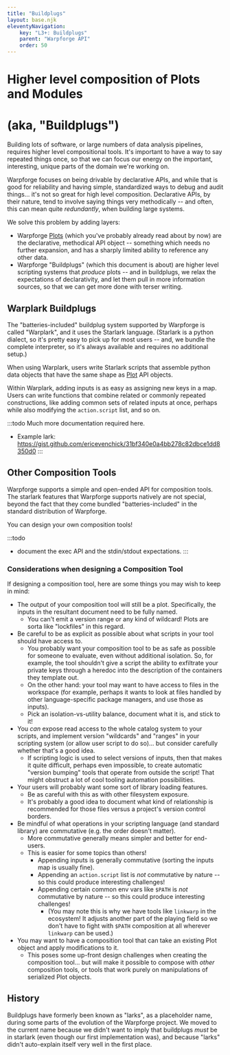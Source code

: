 ```yaml
---
title: "Buildplugs"
layout: base.njk
eleventyNavigation:
    key: "L3+: Buildplugs"
    parent: "Warpforge API"
    order: 50
---
```


Higher level composition of Plots and Modules
=============================================

(aka, "Buildplugs")
===================

Building lots of software, or large numbers of data analysis pipelines, requires higher level compositional tools.
It's important to have a way to say repeated things once, so that we can focus our energy on the important, interesting, unique parts of the domain we're working on.

Warpforge focuses on being drivable by declarative APIs, and while that is good for reliability and having simple, standardized ways to debug and audit things...
it's not so great for high level composition.
Declarative APIs, by their nature, tend to involve saying things very methodically -- and often, this can mean quite _redundantly_, when building large systems.

We solve this problem by adding layers:

- Warpforge [Plots](/glossary.md#plot) (which you've probably already read about by now)
are the declarative, methodical API object -- something which needs no further expansion, and has a sharply limited ability to reference any other data.
- Warpforge "Buildplugs" (which this document is about) are higher level scripting systems that _produce_ plots --
and in buildplugs, we relax the expectations of declarativity, and let them pull in more information sources, so that we can get more done with terser writing.



Warplark Buildplugs
-------------------

The "batteries-included" buildplug system supported by Warpforge is called "Warplark",
and it uses the Starlark language.
(Starlark is a python dialect, so it's pretty easy to pick up for most users --
and, we bundle the complete interpreter, so it's always available and requires no additional setup.)

When using Warplark, users write Starlark scripts that assemble python data objects
that have the same shape as [Plot](/glossary.md#plot) API objects.

Within Warplark, adding inputs is as easy as assigning new keys in a map.
Users can write functions that combine related or commonly repeated constructions,
like adding common sets of related inputs at once,
perhaps while also modifying the `action.script` list, and so on.

:::todo
Much more documentation required here.

- Example lark: https://gist.github.com/ericevenchick/31bf340e0a4bb278c82dbce1dd8350d0
:::



Other Composition Tools
-----------------------

Warpforge supports a simple and open-ended API for composition tools.
The starlark features that Warpforge supports natively are not special,
beyond the fact that they come bundled "batteries-included" in the standard distribution of Warpforge.

You can design your own composition tools!

:::todo
- document the exec API and the stdin/stdout expectations.
:::

### Considerations when designing a Composition Tool

If designing a composition tool, here are some things you may wish to keep in mind:

- The output of your composition tool will still be a plot.  Specifically, the inputs in the resultant document need to be fully named.
	- You can't emit a version range or any kind of wildcard!  Plots are sorta like "lockfiles" in this regard.
- Be careful to be as explicit as possible about what scripts in your tool should have access to.
	- You probably want your composition tool to be as safe as possible for someone to evaluate, even without additional isolation.  So, for example, the tool shouldn't give a script the ability to exfiltrate your private keys through a heredoc into the description of the containers they template out.
	- On the other hand: your tool may want to have access to files in the workspace (for example, perhaps it wants to look at files handled by other language-specific package managers, and use those as inputs).
	- Pick an isolation-vs-utility balance, document what it is, and stick to it!
- You _can_ expose read access to the whole catalog system to your scripts, and implement version "wildcards" and "ranges" in your scripting system (or allow user script to do so)... but consider carefully whether that's a good idea.
	- If scripting logic is used to select versions of inputs, then that makes it quite difficult, perhaps even impossible, to create automatic "version bumping" tools that operate from outside the script!  That might obstruct a lot of cool tooling automation possibilities.
- Your users will probably want some sort of library loading features.
	- Be as careful with this as with other filesystem exposure.
	- It's probably a good idea to document what kind of relationship is recommended for those files versus a project's version control borders.
- Be mindful of what operations in your scripting language (and standard library) are commutative (e.g. the order doesn't matter).
	- More commutative generally means simpler and better for end-users.
	- This is easier for some topics than others!
		- Appending inputs is generally commutative (sorting the inputs map is usually fine).
		- Appending an `action.script` list is _not_ commutative by nature -- so this could produce interesting challenges!
		- Appending certain common env vars like `$PATH` is _not_ commutative by nature -- so this could produce interesting challenges!
			- (You may note this is why we have tools like `linkwarp` in the ecosystem!  It adjusts another part of the playing field so we don't have to fight with `$PATH` composition at all wherever `linkwarp` can be used.)
- You may want to have a composition tool that can take an existing Plot object and apply modifications to it.
	- This poses some up-front design challenges when creating the composition tool... but will make it possible to compose with _other_ composition tools, or tools that work purely on manipulations of serialized Plot objects.



History
-------

Buildplugs have formerly been known as "larks", as a placeholder name, during some parts of the evolution of the Warpforge project.
We moved to the current name because we didn't want to imply that buildplugs _must_ be in starlark
(even though our first implementation was),
and because "larks" didn't auto-explain itself very well in the first place.

<!--
For some much older research notes, see:
- [Review Starlark for an L3+ language](https://warpforge.notion.site/Review-Starlark-for-an-L3-language-58d5f76e959b4775b24cdc11a6a7c790).
- [understand user story for generating inputs based on proglang](https://warpforge.notion.site/understand-user-story-for-generating-inputs-based-on-proglang-dcde115cc8a141d3a255ddc3aa345d61) should be solved by this — ingesting someone else's things probably needs a tool that's "templated" somehow, which means we should be able to see it up here, probably.
-  [decide if there's a way to work with input bundles](https://warpforge.notion.site/decide-if-there-s-a-way-to-work-with-input-bundles-253132cbe97e41af912b32f18c1d49f2)
-->

